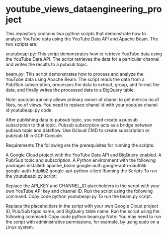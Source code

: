 # youtube_views_dataengineering_project

This repository contains two python scripts that demonstrate how to analyze YouTube data using the YouTube Data API and Apache Beam. The two scripts are:

youtubeapi.py: This script demonstrates how to retrieve YouTube data using the YouTube Data API. The script retrieves the data for a particular channel and writes the results to a pubsub topic.

beam.py: This script demonstrates how to process and analyze the YouTube data using Apache Beam. The script reads the data from a Pub/Sub subscription, processes the data to extract, group, and format the data, and finally writes the processed data to a BigQuery table.

Note: youtube api only allows primary owner of chanel to get metrics no.of likes, no.of views. You need to replace chanel id with your youtube chanel id youtubeapi.py code. 

After publishing data to pubsub topic, you need create a pubsub subscrption to that topic. Pubsub subscrption acts as a bridge between pubsub topic and dataflow. Use Gcloud CMD to create subscription or pub/sub UI in GCP Console.

Requirements
The following are the prerequisites for running the scripts:

A Google Cloud project with the YouTube Data API and BigQuery enabled.
A Pub/Sub topic and subscription.
A Python environment with the following packages installed:
apache_beam
google-auth
google-auth-oauthlib
google-auth-httplib2
google-api-python-client
Running the Scripts
To run the youtubeapi.py script:

Replace the API_KEY and CHANNEL_ID placeholders in the script with your own YouTube API key and channel ID.
Run the script using the following command:
Copy code
python youtubeapi.py
To run the beam.py script:

Replace the placeholders in the script with your own Google Cloud project ID, Pub/Sub topic name, and BigQuery table name.
Run the script using the following command:
Copy code
python beam.py
Note: You may need to run the script with administrative permissions, for example, by using sudo on a Linux system.




